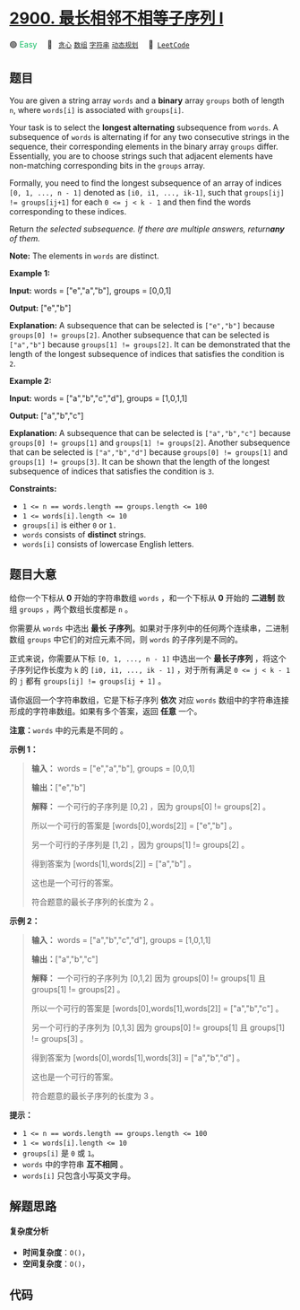 # [2900. 最长相邻不相等子序列 I](https://leetcode.com/problems/longest-unequal-adjacent-groups-subsequence-i)

🟢 <font color=#15bd66>Easy</font>&emsp; 🔖&ensp; [`贪心`](/outline/tag/greedy.md) [`数组`](/outline/tag/array.md) [`字符串`](/outline/tag/string.md) [`动态规划`](/outline/tag/dynamic-programming.md)&emsp; 🔗&ensp;[`LeetCode`](https://leetcode.com/problems/longest-unequal-adjacent-groups-subsequence-i)

## 题目

You are given a string array `words` and a **binary** array `groups` both of
length `n`, where `words[i]` is associated with `groups[i]`.

Your task is to select the **longest alternating** subsequence from `words`. A
subsequence of `words` is alternating if for any two consecutive strings in
the sequence, their corresponding elements in the binary array `groups`
differ. Essentially, you are to choose strings such that adjacent elements
have non-matching corresponding bits in the `groups` array.

Formally, you need to find the longest subsequence of an array of indices `[0,
1, ..., n - 1]` denoted as `[i0, i1, ..., ik-1]`, such that `groups[ij] !=
groups[ij+1]` for each `0 <= j < k - 1` and then find the words corresponding
to these indices.

Return _the selected subsequence. If there are multiple answers, return**any**
of them._

**Note:** The elements in `words` are distinct.



**Example 1:**

**Input:** words = ["e","a","b"], groups = [0,0,1]

**Output:** ["e","b"]

**Explanation:** A subsequence that can be selected is `["e","b"]` because
`groups[0] != groups[2]`. Another subsequence that can be selected is
`["a","b"]` because `groups[1] != groups[2]`. It can be demonstrated that the
length of the longest subsequence of indices that satisfies the condition is
`2`.

**Example 2:**

**Input:** words = ["a","b","c","d"], groups = [1,0,1,1]

**Output:** ["a","b","c"]

**Explanation:** A subsequence that can be selected is `["a","b","c"]` because
`groups[0] != groups[1]` and `groups[1] != groups[2]`. Another subsequence
that can be selected is `["a","b","d"]` because `groups[0] != groups[1]` and
`groups[1] != groups[3]`. It can be shown that the length of the longest
subsequence of indices that satisfies the condition is `3`.



**Constraints:**

  * `1 <= n == words.length == groups.length <= 100`
  * `1 <= words[i].length <= 10`
  * `groups[i]` is either `0` or `1.`
  * `words` consists of **distinct** strings.
  * `words[i]` consists of lowercase English letters.


## 题目大意

给你一个下标从 **0**  开始的字符串数组 `words` ，和一个下标从 **0**  开始的 **二进制**  数组 `groups`
，两个数组长度都是 `n` 。

你需要从 `words` 中选出 **最长 子序列**。如果对于序列中的任何两个连续串，二进制数组 `groups` 中它们的对应元素不同，则
`words` 的子序列是不同的。

正式来说，你需要从下标 `[0, 1, ..., n - 1]` 中选出一个 **最长子序列**  ，将这个子序列记作长度为 `k` 的 `[i0, i1,
..., ik - 1]` ，对于所有满足 `0 <= j < k - 1` 的 `j` 都有 `groups[ij] != groups[ij + 1]`
。

请你返回一个字符串数组，它是下标子序列 **依次**  对应 `words` 数组中的字符串连接形成的字符串数组。如果有多个答案，返回 **任意** 一个。

**注意：**`words` 中的元素是不同的 。



**示例 1：**

> 
> 
> 
> 
> 
> **输入：** words = ["e","a","b"], groups = [0,0,1]
> 
> **输出：**["e","b"]
> 
> **解释：** 一个可行的子序列是 [0,2] ，因为 groups[0] != groups[2] 。
> 
> 所以一个可行的答案是 [words[0],words[2]] = ["e","b"] 。
> 
> 另一个可行的子序列是 [1,2] ，因为 groups[1] != groups[2] 。
> 
> 得到答案为 [words[1],words[2]] = ["a","b"] 。
> 
> 这也是一个可行的答案。
> 
> 符合题意的最长子序列的长度为 2 。

**示例 2：**

> 
> 
> 
> 
> 
> **输入：** words = ["a","b","c","d"], groups = [1,0,1,1]
> 
> **输出：**["a","b","c"]
> 
> **解释：** 一个可行的子序列为 [0,1,2] 因为 groups[0] != groups[1] 且 groups[1] != groups[2] 。
> 
> 所以一个可行的答案是 [words[0],words[1],words[2]] = ["a","b","c"] 。
> 
> 另一个可行的子序列为 [0,1,3] 因为 groups[0] != groups[1] 且 groups[1] != groups[3] 。
> 
> 得到答案为 [words[0],words[1],words[3]] = ["a","b","d"] 。
> 
> 这也是一个可行的答案。
> 
> 符合题意的最长子序列的长度为 3 。



**提示：**

  * `1 <= n == words.length == groups.length <= 100`
  * `1 <= words[i].length <= 10`
  * `groups[i]` 是 `0` 或 `1`。
  * `words` 中的字符串 **互不相同**  。
  * `words[i]` 只包含小写英文字母。


## 解题思路

#### 复杂度分析

- **时间复杂度**：`O()`，
- **空间复杂度**：`O()`，

## 代码

```javascript

```